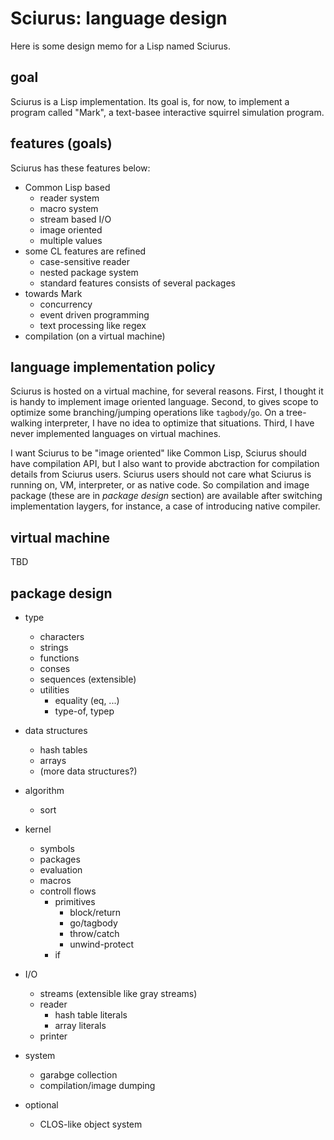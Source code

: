 # Sciurus: language design

Here is some design memo for a Lisp named Sciurus.

## goal

Sciurus is a Lisp implementation.
Its goal is, for now, to implement a program called "Mark",
a text-basee interactive squirrel simulation program.

## features (goals)

Sciurus has these features below:

- Common Lisp based
    - reader system
    - macro system
    - stream based I/O
    - image oriented
    - multiple values
- some CL features are refined
    - case-sensitive reader
    - nested package system
    - standard features consists of several packages
- towards Mark
    - concurrency
    - event driven programming
    - text processing like regex
- compilation (on a virtual machine)

## language implementation policy

Sciurus is hosted on a virtual machine, for several reasons.
First, I thought it is handy to implement image oriented language.
Second, to gives scope to optimize some branching/jumping operations like `tagbody`/`go`.
On a tree-walking interpreter, I have no idea to optimize that situations.
Third, I have never implemented languages on virtual machines.

I want Sciurus to be "image oriented" like Common Lisp, Sciurus should have compilation API,
but I also want to provide abctraction for compilation details from Sciurus users.
Sciurus users should not care what Sciurus is running on, VM, interpreter, or as native code.
So compilation and image package (these are in *package design* section) are available after switching implementation laygers, for instance, a case of introducing native compiler.

## virtual machine

TBD

## package design

- type
    - characters
    - strings
    - functions
    - conses
    - sequences (extensible)
    - utilities
        - equality (eq, ...)
        - type-of, typep

- data structures
    - hash tables
    - arrays
    - (more data structures?)

- algorithm
    - sort

- kernel
    - symbols
    - packages
    - evaluation
    - macros
    - controll flows
        - primitives
            - block/return
            - go/tagbody
            - throw/catch
            - unwind-protect
        - if

- I/O
    - streams (extensible like gray streams)
    - reader
        - hash table literals
        - array literals
    - printer

- system
    - garabge collection
    - compilation/image dumping

- optional
    - CLOS-like object system

